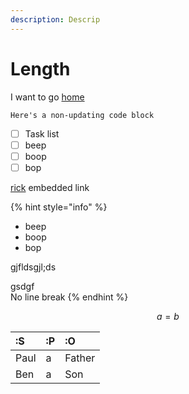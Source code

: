 ```yaml
---
description: Descrip
---
```


# Length

I want to go [home](../)

```text
Here's a non-updating code block
```

* [ ] Task list
* [ ] beep
* [ ] boop
* [ ] bop

[rick](https://www.youtube.com/watch?v=oHg5SJYRHA0) embedded link



{% hint style="info" %}
* beep
* boop
* bop

gjfldsgjl;ds

gsdgf  
No line break
{% endhint %}

$$
a = b
$$



| :S | :P | :O |
| :--- | :--- | :--- |
| Paul | a | Father |
| Ben | a | Son |

